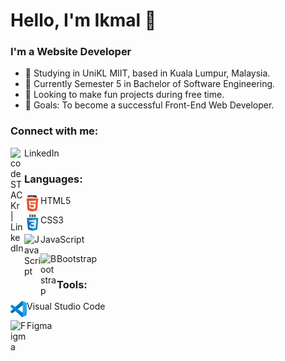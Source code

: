 
# Hello, I'm Ikmal 👋

### I'm a Website Developer

- 🔭 Studying in UniKL MIIT, based in Kuala Lumpur, Malaysia.
- 🌱 Currently Semester 5 in Bachelor of Software Engineering.
- 👯 Looking to make fun projects during free time.
- 🥅 Goals: To become a successful Front-End Web Developer.

### Connect with me:

<a href="https://www.linkedin.com/in/ikmal-shukri-39655a23a">
  <img align="left" alt="codeSTACKr | LinkedIn" width="22px" src="https://cdn.jsdelivr.net/npm/simple-icons@v3/icons/linkedin.svg" />
</a>
<p>LinkedIn</p>

### Languages:

<img align="left" alt="HTML5" width="26px" src="https://raw.githubusercontent.com/github/explore/80688e429a7d4ef2fca1e82350fe8e3517d3494d/topics/html/html.png" />
<p>HTML5</p>
<img align="left" alt="CSS3" width="26px" src="https://raw.githubusercontent.com/github/explore/80688e429a7d4ef2fca1e82350fe8e3517d3494d/topics/css/css.png" />
<p>CSS3</p>
<img align="left" alt="JavaScript" width="26px" src="https://upload.wikimedia.org/wikipedia/commons/d/dc/Javascript-shield.png" />
<p>JavaScript</p>
<img align="left" alt="Bootstrap" width="26px" src="https://upload.wikimedia.org/wikipedia/commons/thumb/b/b2/Bootstrap_logo.svg/1200px-Bootstrap_logo.svg.png" />
<p>Bootstrap</p>


### Tools:

<img align="left" alt="Visual Studio Code" width="26px" src="https://raw.githubusercontent.com/github/explore/80688e429a7d4ef2fca1e82350fe8e3517d3494d/topics/visual-studio-code/visual-studio-code.png" />
<p>Visual Studio Code</p>
<img align="left" alt="Figma" width="26px" src="https://cdn2.downdetector.com/static/uploads/logo/figma2.png" />
<p>Figma</p>
